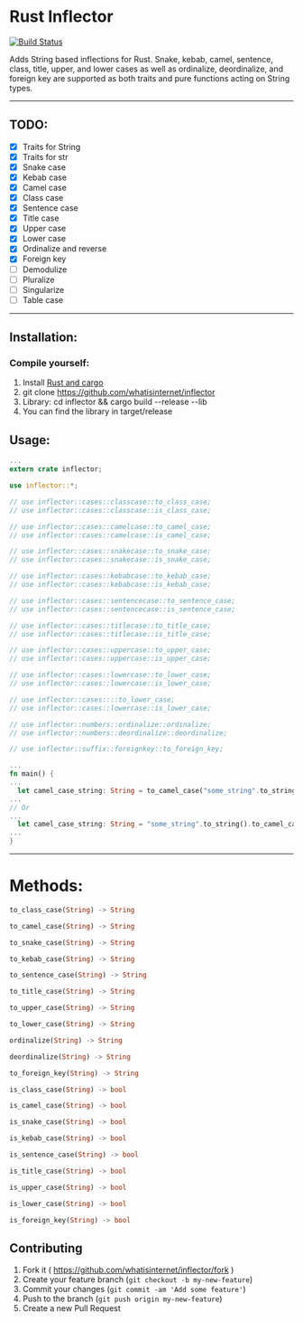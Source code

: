 # Rust Inflector

[![Build Status](https://travis-ci.org/whatisinternet/inflector.svg?branch=master)](https://travis-ci.org/whatisinternet/inflector)

Adds String based inflections for Rust. Snake, kebab, camel,
sentence, class, title, upper, and lower cases as well as ordinalize,
deordinalize, and foreign key are supported as both traits and pure functions
acting on String types.

-----
## TODO:

- [x] Traits for String
- [x] Traits for str
- [x] Snake case
- [x] Kebab case
- [x] Camel case
- [x] Class case
- [x] Sentence case
- [x] Title case
- [x] Upper case
- [x] Lower case
- [x] Ordinalize and reverse
- [x] Foreign key
- [ ] Demodulize
- [ ] Pluralize
- [ ] Singularize
- [ ] Table case

-----

## Installation:

### Compile yourself:

1. Install [Rust and cargo](http://doc.crates.io/)
2. git clone https://github.com/whatisinternet/inflector
3. Library: cd inflector && cargo build --release --lib
4. You can find the library in target/release

## Usage:

```rust
...
extern crate inflector;

use inflector::*;

// use inflector::cases::classcase::to_class_case;
// use inflector::cases::classcase::is_class_case;

// use inflector::cases::camelcase::to_camel_case;
// use inflector::cases::camelcase::is_camel_case;

// use inflector::cases::snakecase::to_snake_case;
// use inflector::cases::snakecase::is_snake_case;

// use inflector::cases::kebabcase::to_kebab_case;
// use inflector::cases::kebabcase::is_kebab_case;

// use inflector::cases::sentencecase::to_sentence_case;
// use inflector::cases::sentencecase::is_sentence_case;

// use inflector::cases::titlecase::to_title_case;
// use inflector::cases::titlecase::is_title_case;

// use inflector::cases::uppercase::to_upper_case;
// use inflector::cases::uppercase::is_upper_case;

// use inflector::cases::lowercase::to_lower_case;
// use inflector::cases::lowercase::is_lower_case;

// use inflector::cases::::to_lower_case;
// use inflector::cases::lowercase::is_lower_case;

// use inflector::numbers::ordinalize::ordinalize;
// use inflector::numbers::deordinalize::deordinalize;

// use inflector::suffix::foreignkey::to_foreign_key;

...
fn main() {
...
  let camel_case_string: String = to_camel_case("some_string".to_string());
...
// Or
...
  let camel_case_string: String = "some_string".to_string().to_camel_case();
...
}

```

-----
# Methods:

```rust
to_class_case(String) -> String
```

```rust
to_camel_case(String) -> String
```

```rust
to_snake_case(String) -> String
```

```rust
to_kebab_case(String) -> String
```

```rust
to_sentence_case(String) -> String
```

```rust
to_title_case(String) -> String
```

```rust
to_upper_case(String) -> String
```

```rust
to_lower_case(String) -> String
```

```rust
ordinalize(String) -> String
```

```rust
deordinalize(String) -> String
```

```rust
to_foreign_key(String) -> String
```


```rust
is_class_case(String) -> bool
```

```rust
is_camel_case(String) -> bool
```

```rust
is_snake_case(String) -> bool
```

```rust
is_kebab_case(String) -> bool
```

```rust
is_sentence_case(String) -> bool
```

```rust
is_title_case(String) -> bool
```

```rust
is_upper_case(String) -> bool
```

```rust
is_lower_case(String) -> bool
```

```rust
is_foreign_key(String) -> bool
```

## Contributing

1. Fork it ( https://github.com/whatisinternet/inflector/fork )
2. Create your feature branch (`git checkout -b my-new-feature`)
3. Commit your changes (`git commit -am 'Add some feature'`)
4. Push to the branch (`git push origin my-new-feature`)
5. Create a new Pull Request
